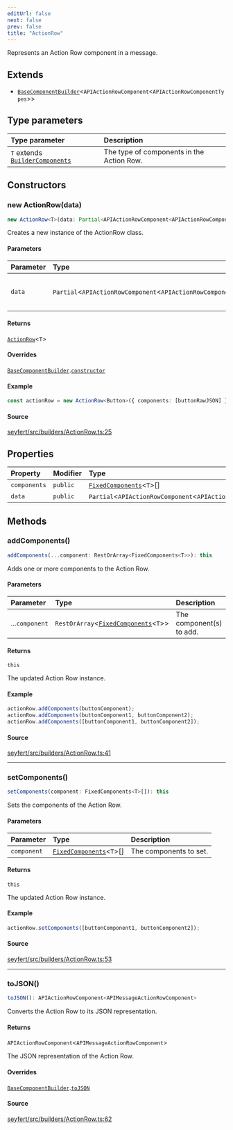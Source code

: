 ```yaml
---
editUrl: false
next: false
prev: false
title: "ActionRow"
---
```


Represents an Action Row component in a message.

## Extends

- [`BaseComponentBuilder`](/api/classes/basecomponentbuilder/)\<`APIActionRowComponent`\<`APIActionRowComponentTypes`\>\>

## Type parameters

| Type parameter | Description |
| :------ | :------ |
| `T` extends [`BuilderComponents`](/api/type-aliases/buildercomponents/) | The type of components in the Action Row. |

## Constructors

### new ActionRow(data)

```ts
new ActionRow<T>(data: Partial<APIActionRowComponent<APIActionRowComponentTypes>>): ActionRow<T>
```

Creates a new instance of the ActionRow class.

#### Parameters

| Parameter | Type | Description |
| :------ | :------ | :------ |
| `data` | `Partial`\<`APIActionRowComponent`\<`APIActionRowComponentTypes`\>\> | Optional data to initialize the Action Row. |

#### Returns

[`ActionRow`](/api/classes/actionrow/)\<`T`\>

#### Overrides

[`BaseComponentBuilder`](/api/classes/basecomponentbuilder/).[`constructor`](/api/classes/basecomponentbuilder/#constructors)

#### Example

```ts
const actionRow = new ActionRow<Button>({ components: [buttonRawJSON] });
```

#### Source

[seyfert/src/builders/ActionRow.ts:25](https://github.com/potoland/potocuit/blob/c4fb0c1/src/builders/ActionRow.ts#L25)

## Properties

| Property | Modifier | Type | Inherited from |
| :------ | :------ | :------ | :------ |
| `components` | `public` | [`FixedComponents`](/api/type-aliases/fixedcomponents/)\<`T`\>[] | - |
| `data` | `public` | `Partial`\<`APIActionRowComponent`\<`APIActionRowComponentTypes`\>\> | [`BaseComponentBuilder`](/api/classes/basecomponentbuilder/).`data` |

## Methods

### addComponents()

```ts
addComponents(...component: RestOrArray<FixedComponents<T>>): this
```

Adds one or more components to the Action Row.

#### Parameters

| Parameter | Type | Description |
| :------ | :------ | :------ |
| ...`component` | `RestOrArray`\<[`FixedComponents`](/api/type-aliases/fixedcomponents/)\<`T`\>\> | The component(s) to add. |

#### Returns

`this`

The updated Action Row instance.

#### Example

```ts
actionRow.addComponents(buttonComponent);
actionRow.addComponents(buttonComponent1, buttonComponent2);
actionRow.addComponents([buttonComponent1, buttonComponent2]);
```

#### Source

[seyfert/src/builders/ActionRow.ts:41](https://github.com/potoland/potocuit/blob/c4fb0c1/src/builders/ActionRow.ts#L41)

***

### setComponents()

```ts
setComponents(component: FixedComponents<T>[]): this
```

Sets the components of the Action Row.

#### Parameters

| Parameter | Type | Description |
| :------ | :------ | :------ |
| `component` | [`FixedComponents`](/api/type-aliases/fixedcomponents/)\<`T`\>[] | The components to set. |

#### Returns

`this`

The updated Action Row instance.

#### Example

```ts
actionRow.setComponents([buttonComponent1, buttonComponent2]);
```

#### Source

[seyfert/src/builders/ActionRow.ts:53](https://github.com/potoland/potocuit/blob/c4fb0c1/src/builders/ActionRow.ts#L53)

***

### toJSON()

```ts
toJSON(): APIActionRowComponent<APIMessageActionRowComponent>
```

Converts the Action Row to its JSON representation.

#### Returns

`APIActionRowComponent`\<`APIMessageActionRowComponent`\>

The JSON representation of the Action Row.

#### Overrides

[`BaseComponentBuilder`](/api/classes/basecomponentbuilder/).[`toJSON`](/api/classes/basecomponentbuilder/#tojson)

#### Source

[seyfert/src/builders/ActionRow.ts:62](https://github.com/potoland/potocuit/blob/c4fb0c1/src/builders/ActionRow.ts#L62)
